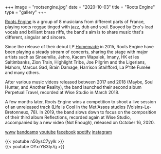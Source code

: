 +++
image = "rootsengine.jpg"
date = "2020-10-03"
title = "Roots Engine"
type = "gallery"
+++

[Roots Engine](https://rootsengine.com/) is a group of 8 musicians from different parts of France, playing roots reggae tinged with jazz, dub and soul. Buoyed by Eno's lead vocals and brilliant brass riffs, the band's aim is to share music that's different, singular and sincere.

Since the release of their debut LP [Homemade](https://rootsengine.bandcamp.com/album/homemade) in 2015, Roots Engine have been playing a steady stream of concerts, sharing the stage with major artists such as Sinsemilia, Jehro, Kacem Wapalek, Imany, HK et les Saltimbanks, Zion Train, Highlight Tribe, Joe Pilgrim and the Ligerians, Mahom, Marcus Gad, Brain Damage, Harrison Stañfford, La P'tite Fumée and many others.

After various music videos released between 2017 and 2018 (Maybe, Soul Hunter, and Another Reality), the band launched their second album Perpetual Travel, recorded at Wise Studio in March 2018.

A few months later, Roots Engine wins a competition to shoot a live session of an unreleased track (Life is Cool in the Met'Assos studios (Voisins-Le-Bretonneux, 78). In 2019, the band slows down to focus on the composition of their third album Reflections, recorded again at Wise Studio, accompanied by a new video (Not Enough), released on October 16, 2020.

[www](https://rootsengine.com/) [bandcamp](https://rootsengine.bandcamp.com/) [youtube](https://www.youtube.com/@rootsengine) [facebook](https://www.facebook.com/RootsEngine) [spotify](https://open.spotify.com/artist/0fh4P3VvpMzeGdq8YxLG6o) [instagram](https://www.instagram.com/rootsengine/)


{{< youtube n50ysC7yylk >}}\
{{< youtube OYxrYB3Iy7g >}}